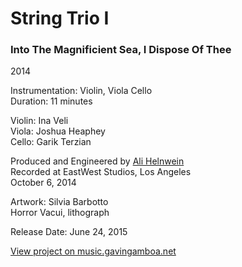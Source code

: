 # String Trio I
### Into The Magnificient Sea, I Dispose Of Thee
2014

Instrumentation: Violin, Viola Cello<br>
Duration: 11 minutes

Violin: Ina Veli<br>
Viola: Joshua Heaphey<br>
Cello: Garik Terzian<br>

Produced and Engineered by [Ali Helnwein](http://alihelnwein.com/)<br>
Recorded at EastWest Studios, Los Angeles<br>
October 6, 2014

Artwork: Silvia Barbotto<br>
Horror Vacui, lithograph

Release Date: June 24, 2015

[View project on music.gavingamboa.net](http://music.gavingamboa.net/string-trio-i-into-the-magnificent-sea-i-dispose-of-thee/)
